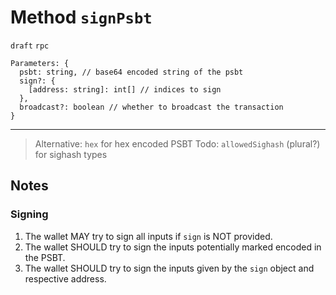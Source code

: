 # Method `signPsbt`

`draft` `rpc`

```
Parameters: {
  psbt: string, // base64 encoded string of the psbt
  sign?: {
    [address: string]: int[] // indices to sign
  },
  broadcast?: boolean // whether to broadcast the transaction
}
```

---

> Alternative: `hex` for hex encoded PSBT
> Todo: `allowedSighash` (plural?) for sighash types

## Notes

### Signing

1. The wallet MAY try to sign all inputs if `sign` is NOT provided.
2. The wallet SHOULD try to sign the inputs potentially marked encoded in the PSBT.
3. The wallet SHOULD try to sign the inputs given by the `sign` object and respective address.
